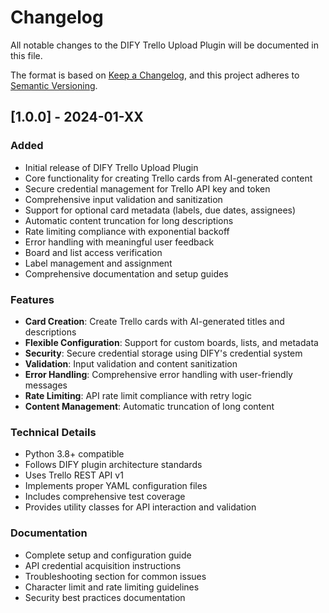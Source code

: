 # Changelog

All notable changes to the DIFY Trello Upload Plugin will be documented in this file.

The format is based on [Keep a Changelog](https://keepachangelog.com/en/1.0.0/),
and this project adheres to [Semantic Versioning](https://semver.org/spec/v2.0.0.html).

## [1.0.0] - 2024-01-XX

### Added
- Initial release of DIFY Trello Upload Plugin
- Core functionality for creating Trello cards from AI-generated content
- Secure credential management for Trello API key and token
- Comprehensive input validation and sanitization
- Support for optional card metadata (labels, due dates, assignees)
- Automatic content truncation for long descriptions
- Rate limiting compliance with exponential backoff
- Error handling with meaningful user feedback
- Board and list access verification
- Label management and assignment
- Comprehensive documentation and setup guides

### Features
- **Card Creation**: Create Trello cards with AI-generated titles and descriptions
- **Flexible Configuration**: Support for custom boards, lists, and metadata
- **Security**: Secure credential storage using DIFY's credential system
- **Validation**: Input validation and content sanitization
- **Error Handling**: Comprehensive error handling with user-friendly messages
- **Rate Limiting**: API rate limit compliance with retry logic
- **Content Management**: Automatic truncation of long content

### Technical Details
- Python 3.8+ compatible
- Follows DIFY plugin architecture standards
- Uses Trello REST API v1
- Implements proper YAML configuration files
- Includes comprehensive test coverage
- Provides utility classes for API interaction and validation

### Documentation
- Complete setup and configuration guide
- API credential acquisition instructions
- Troubleshooting section for common issues
- Character limit and rate limiting guidelines
- Security best practices documentation